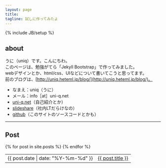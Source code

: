 ```yaml
---
layout: page
title: 
tagline: 試しに作ってみたよ
---
```

{% include JB/setup %}


## about

うに（uniq）です。こんにちわ。  
このページは、勉強がてら「Jekyll Bootstrap」で作ってみました。  
webデザインとか、html/css、UIなどについて書いてこうと思ってます。  
前のブログは、[http://uniq.heteml.jp/blog/](http://uniq.heteml.jp/blog/)。
<ul>
<li>なまえ：uniq（うに）</li>
<li>メール：info［at］uni-q.net</li>
<li><a href="http://uni-q.net">uni-q.net</a>（自己紹介とか）</li>
<li><a href="http://www.slideshare.net/yumi-uniq-ishizaki">slideshare</a>（社内LTだらけなの）</li>
<li><a href="https://github.com/uni-q">github</a>（このサイトのソースコードとかも）</li>
</ul>

-----

## Post


<table class="twelve">
  <tbody>
    {% for post in site.posts %}
    <tr>
      <td>{{ post.date | date: "%Y-%m-%d" }}</td>
      <td><a href="{{ BASE_PATH }}{{ post.url }}">{{ post.title }}</a></td>
    </tr>
    {% endfor %}
  </tbody>
</table>




